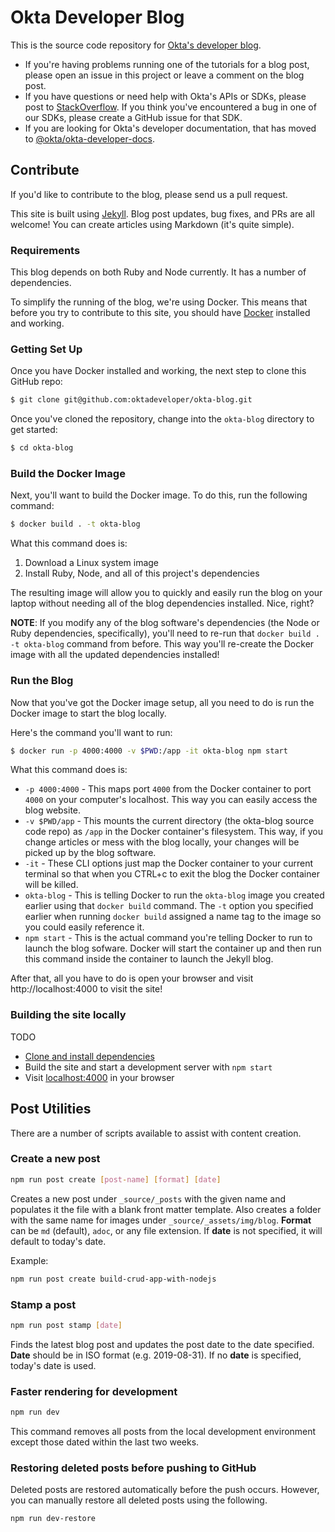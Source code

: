 # Okta Developer Blog

This is the source code repository for [Okta's developer blog](https://developer.okta.com/blog/).

- If you're having problems running one of the tutorials for a blog post, please open an issue in this project or leave a comment on the blog post.
- If you have questions or need help with Okta's APIs or SDKs, please post to [StackOverflow](https://stackoverflow.com/questions/tagged/okta). If you think you've encountered a bug in one of our SDKs, please create a GitHub issue for that SDK.
- If you are looking for Okta's developer documentation, that has moved to [@okta/okta-developer-docs](https://github.com/okta/okta-developer-docs).

## Contribute

If you'd like to contribute to the blog, please send us a pull request.

This site is built using [Jekyll](http://jekyllrb.com/). Blog post updates, bug fixes, and PRs are all welcome! You can create articles using Markdown (it's quite simple).

### Requirements

This blog depends on both Ruby and Node currently. It has a number of dependencies.

To simplify the running of the blog, we're using Docker. This means that before you try to contribute to this site, you should have [Docker](https://www.docker.com/) installed and working.

### Getting Set Up

Once you have Docker installed and working, the next step to clone this GitHub repo:

```bash
$ git clone git@github.com:oktadeveloper/okta-blog.git
```

Once you've cloned the repository, change into the `okta-blog` directory to get started:

```bash
$ cd okta-blog
```

### Build the Docker Image

Next, you'll want to build the Docker image. To do this, run the following command:

```bash
$ docker build . -t okta-blog
```

What this command does is:

1. Download a Linux system image
2. Install Ruby, Node, and all of this project's dependencies

The resulting image will allow you to quickly and easily run the blog on your laptop without needing all of the blog dependencies installed. Nice, right?

**NOTE**: If you modify any of the blog software's dependencies (the Node or Ruby dependencies, specifically), you'll need to re-run that `docker build . -t okta-blog` command from before. This way you'll re-create the Docker image with all the updated dependencies installed!

### Run the Blog

Now that you've got the Docker image setup, all you need to do is run the Docker image to start the blog locally.

Here's the command you'll want to run:

```bash
$ docker run -p 4000:4000 -v $PWD:/app -it okta-blog npm start
```

What this command does is:

- `-p 4000:4000` - This maps port `4000` from the Docker container to port `4000` on your computer's localhost. This way you can easily access the blog website.
- `-v $PWD/app` - This mounts the current directory (the okta-blog source code repo) as `/app` in the Docker container's filesystem. This way, if you change articles or mess with the blog locally, your changes will be picked up by the blog software.
- `-it` - These CLI options just map the Docker container to your current terminal so that when you CTRL+c to exit the blog the Docker container will be killed.
- `okta-blog` - This is telling Docker to run the `okta-blog` image you created earlier using that `docker build` command. The `-t` option you specified earlier when running `docker build` assigned a name tag to the image so you could easily reference it.
- `npm start` - This is the actual command you're telling Docker to run to launch the blog sofware. Docker will start the container up and then run this command inside the container to launch the Jekyll blog.

After that, all you have to do is open your browser and visit http://localhost:4000 to visit the site!

### Building the site locally

TODO

- [Clone and install dependencies](https://github.com/oktadeveloper/okta.github.io/wiki/Setting-Up-Your-Environment)
- Build the site and start a development server with `npm start`
- Visit [localhost:4000](http://localhost:4000) in your browser


## Post Utilities

There are a number of scripts available to assist with content creation.

### Create a new post

```sh
npm run post create [post-name] [format] [date]
```

Creates a new post under `_source/_posts` with the given name and populates it the file with a blank front matter template. Also creates a folder with the same name for images under `_source/_assets/img/blog`. **Format** can be `md` (default), `adoc`, or any file extension. If **date** is not specified, it will default to today's date.

Example:

```sh
npm run post create build-crud-app-with-nodejs
```

### Stamp a post

```sh
npm run post stamp [date]
```

Finds the latest blog post and updates the post date to the date specified. **Date** should be in ISO format (e.g. 2019-08-31). If no **date** is specified, today's date is used.

### Faster rendering for development

```sh
npm run dev
```

This command removes all posts from the local development environment except those dated within the last two weeks.

### Restoring deleted posts before pushing to GitHub

Deleted posts are restored automatically before the push occurs. However, you can manually restore all deleted posts using the following.

```sh
npm run dev-restore
```
